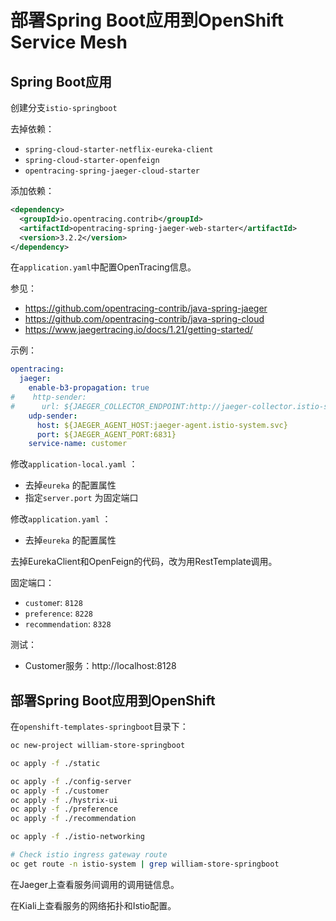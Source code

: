 # 部署Spring Boot应用到OpenShift Service Mesh



## Spring Boot应用

创建分支`istio-springboot`

去掉依赖：

- `spring-cloud-starter-netflix-eureka-client`
- `spring-cloud-starter-openfeign`
- `opentracing-spring-jaeger-cloud-starter`



添加依赖：

```xml
<dependency>
  <groupId>io.opentracing.contrib</groupId>
  <artifactId>opentracing-spring-jaeger-web-starter</artifactId>
  <version>3.2.2</version>
</dependency>
```

在`application.yaml`中配置OpenTracing信息。

参见：
- <https://github.com/opentracing-contrib/java-spring-jaeger>
- <https://github.com/opentracing-contrib/java-spring-cloud>
- <https://www.jaegertracing.io/docs/1.21/getting-started/>

示例：

```yaml
opentracing:
  jaeger:
    enable-b3-propagation: true
#    http-sender:
#      url: ${JAEGER_COLLECTOR_ENDPOINT:http://jaeger-collector.istio-system.svc:14268/api/traces}
    udp-sender:
      host: ${JAEGER_AGENT_HOST:jaeger-agent.istio-system.svc}
      port: ${JAEGER_AGENT_PORT:6831}
    service-name: customer

```



修改`application-local.yaml` ：

- 去掉`eureka` 的配置属性
- 指定`server.port` 为固定端口



修改`application.yaml` ：

- 去掉`eureka` 的配置属性



去掉EurekaClient和OpenFeign的代码，改为用RestTemplate调用。



固定端口：

- `custome`r: `8128`
- `preference`: `8228`
- `recommendation`: `8328`



测试：

* Customer服务：http://localhost:8128



## 部署Spring Boot应用到OpenShift



在`openshift-templates-springboot`目录下：

```bash
oc new-project william-store-springboot

oc apply -f ./static

oc apply -f ./config-server
oc apply -f ./customer
oc apply -f ./hystrix-ui
oc apply -f ./preference
oc apply -f ./recommendation

oc apply -f ./istio-networking

# Check istio ingress gateway route
oc get route -n istio-system | grep william-store-springboot
```



在Jaeger上查看服务间调用的调用链信息。



在Kiali上查看服务的网络拓扑和Istio配置。

